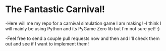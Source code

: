 # The Fantastic Carnival!

-Here will me my repo for a carnival simulation game I am making!
-I think I will mainly be using Python and its PyGame Zero lib but I'm not sure yet! :)

-Feel free to send a couple pull requests now and then and I'll check them out and see 
  if I want to implement them!

